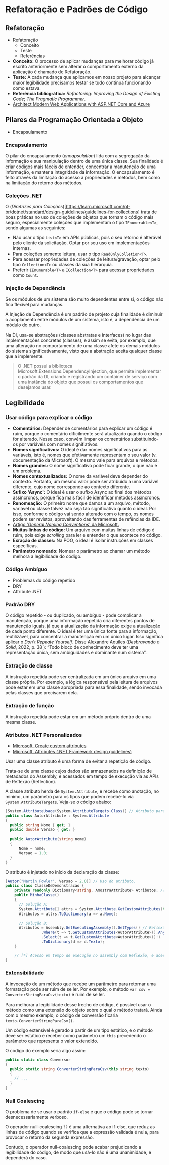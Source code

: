 # Refatoração e Padrões de Código

## Refatoração
- Refatoração
    - Conceito
    - Teste
    - Referências
- **Conceito:** O processo de aplicar mudanças para melhorar código já escrito anteriormente sem alterar o comportamento externo da aplicação é chamado de Refatoração.
- **Teste:** A cada mudança que aplicamos em nosso projeto para alcançar maior legibilidade precisamos testar se tudo continua funcionando como estava.
- **Referência bibliográfica:** _Refactoring: Improving the Design of Existing Code_; _The Pragmatic Programmer_.
- [Architect Modern Web Applications with ASP.NET Core and Azure](https://learn.microsoft.com/en-us/dotnet/architecture/modern-web-apps-azure/)

## Pilares da Programação Orientada a Objeto
- Encapsulamento

### Encapsulamento
O pilar do encapsulamento (_encapsulation_) lida com a segregação da informação e sua manipulação dentro de uma única classe. Sua finalidade é criar códigos mais fáceis de entender, concentrar a manutenção de uma informação, e manter a integridade da informação. O encapsulamento é feito através da limitação do acesso a propriedades e métodos, bem como na limitação do retorno dos métodos.

### Coleções .NET
O (_Diretrizes para Coleções_)[https://learn.microsoft.com/pt-br/dotnet/standard/design-guidelines/guidelines-for-collections] trata de boas práticas no uso de coleções de objetos que tornam o código mais seguro, especialmente coleções que implementam o tipo `IEnumerable<T>`, sendo algumas as seguintes:
- Não usar o tipo `List<T>` em APIs públicas, pois o seu retorno é alterável pelo cliente da solicitação. Optar por seu uso em implementações internas.
- Para coleções somente leitura, usar o tipo `ReadOnlyColletion<T>`.
- Para acessar propriedades de coleções de leitura/gravação, optar pelo tipo `Collection<T>` ou classes da sua hierarquia.
- Preferir `IEnumerable<T>` a `ICollection<T>` para acessar propriedades como `Count`.

### Injeção de Dependência
Se os módulos de um sistema são muito dependentes entre si, o código não fica flexível para mudanças.

A Injeção de Dependência é um padrão de projeto cuja finalidade é diminuir o acoplamento entre módulos de um sistema, isto é, 
a dependência de um módulo do outro.

Na DI, usa-se abstrações (classes abstratas e interfaces) no lugar das implementações concretas (classes),
e assim se evita, por exemplo, que uma alteração no comportamento de uma classe afete os demais módulos do sistema significativamente,
visto que a abstração aceita qualquer classe que a implemente.

> O .NET possui a biblioteca Microsoft.Extensions.DependencyInjection, que permite implementar o padrão da DI, criando e registrando um container de serviço com uma instância do objeto que possui os comportamentos que desejamos usar.

## Legibilidade

### Usar código para explicar o código
- **Comentários:** Depender de comentários para explicar um código é ruim, porque o comentário dificilmente será atualizado quando o código for alterado. Nesse caso, convém limpar os comentários substituindo-os por variáveis com nomes signifiativos.
- **Nomes significativos:** O ideal é dar nomes significativos para as variáveis, isto é, nomes que efetivamente representam o seu valor (v. documentação da Microsoft). O mesmo vale para arquivos e métodos.
- **Nomes grandes:** O nome significativo pode ficar grande, o que não é um problema.
- **Nomes contextualizados:** O nome da variável deve depender do contexto. Portanto, um mesmo valor pode ser atribuído a uma variável diferente, cujo nome corresponde ao contexto diferente.
- **Sufixo 'Async':** O ideal é usar o sufixo Async ao final dos métodos assíncronos, porque fica mais fácil de identificar métodos assíncronos.
- **Renomeação:** O primeiro nome que damos a um arquivo, método, variável ou classe talvez não seja tão significativo quanto o ideal. Por isso, conforme o código vai sendo alterado com o tempo, os nomes podem ser revistos, aproveitando das ferramentas de refências da IDE.
- [Artigo '_General Naming Conventions_' da Microsoft.](https://learn.microsoft.com/en-us/dotnet/standard/design-guidelines/general-naming-conventions)
- **Muitas linhas de código:** Um arquivo com muitas linhas de código é ruim, pois exige _scrolling_ para ler e entender o que acontece no código.
- **Exração de classes:** Na POO, o ideal é isolar instruções em classes específicas.
- **Parâmetro nomeado:** Nomear o parâmetro ao chamar um método melhora a legibilidade do código.

### Código Ambíguo
- Problemas do código repetido
- DRY
- Attribute .NET

### Padrão DRY
O código repetido - ou duplicado, ou ambíguo - pode complicar a manutenção, porque uma informação repetida cria diferentes pontos de manutenção iguais, já que a atualização da informação exige a atualização de cada ponto diferente. O ideal é ter uma única fonte para a informação, reutilizável, para concentrar a manutenção em um único lugar. Isso significa aplicar o _Don't Repeate Yourself_. Disse Alexandre Aquiles (_Desbravando o Solid_, 2022, p. 38 ): “Todo bloco de conhecimento deve ter uma representação única, sem ambiguidades e dominante num sistema”.

### Extração de classe
A instrução repetida pode ser centralizada em um único arquivo em uma classe própria. Por exemplo, a lógica responsável pela leitura de arquivos pode estar em uma classe apropriada para essa finalidade, sendo invocada pelas classes que precisarem dela.

### Extração de função
A instrução repetida pode estar em um método próprio dentro de uma mesma classe.

### Atributos .NET Personalizados
- [Microsoft. Create custom attributes](https://learn.microsoft.com/en-us/dotnet/csharp/advanced-topics/reflection-and-attributes/creating-custom-attributes)
- [Microsoft. Attributes (.NET Framework design guidelines)](https://learn.microsoft.com/en-us/dotnet/standard/design-guidelines/attributes)

Usar uma classe atributo é uma forma de evitar a repetição de código.

Trata-se de uma classe cujos dados são armazenados na definição de metadados do Assembly, e acessados em tempo de execução via as APIs de Reflexão (Reflection).

A classe atributo herda de `System.Attribute`, e recebe como anotação, no mínimo, um parâmetro para os tipos que podem recebê-lo via `System.AttributeTargets`. Veja-se o código abaixo:

```csharp
[System.AttributeUsage(System.AttributeTargets.Class)] // Atributo para tipos `class`.
public class AutorAttribute : System.Attribute
{
  public string Nome { get; }
  public double Versao { get; }

  public AutorAttribute(string nome)
  {
      Nome = nome;
      Versao = 1.0;
  }
}
```
O atributo é injetado no início da declaração da classe:
```csharp
[Autor("Martin Fowler", Versao = 2.0)] // Uso do atributo.
public class ClasseDeDemonstracao {
    private readonly Dictionary<string, AmostraAttribute> Atributos; // Propriedade para guardar os atributos.
    public MinhaClasse()
    {
      // Solução A:
      System.Attribute[] attrs = System.Attribute.GetCustomAttributes(typeof(ClasseDeDemonstracao)); // Reflexão
      Atributos = attrs.ToDictionary(a => a.Nome);

      // Solução B:
      Atributos = Assembly.GetExecutingAssembly().GetTypes() // Reflexão[*]
                .Where(t => t.GetCustomAttributes<AutorAttribute>().Any())
                .Select(t => t.GetCustomAttribute<AutorAttribute>()!)
                .ToDictionary(d => d.Texto);
    }

    // [*] Acesso em tempo de execução no assembly com Reflexão, e acesso aos tipos de metadados do assembly.
}
```

### Extensibilidade

A invocação de um método que recebe um parâmetro para retornar uma formatação pode ser ruim de se ler. Por exemplo, o método `var csv = ConverterStringParaCsv(texto)` é ruim de se ler.

Para melhorar a legibilidade desse trecho de código, é possível usar o método como uma extensão do objeto sobre o qual o método tratará. Ainda com o mesmo exemplo, o código de conversão ficaria `texto.ConverterStringParaCsv()`.

Um código extensível é gerado a partir de um tipo estático, e o método deve ser estático e receber como parâmetro um `this` precedendo o parâmetro que representa o valor extendido.

O código do exemplo seria algo assim:

```csharp
public static class Conversor
{
  public static string ConverterStringParaCsv(this string texto)
  {
    // ...
  }
}
```

### Null Coalescing

O problema de se usar o padrão `if-else` é que o código pode se tornar desnecessariamente verboso.

O operador null-coalescing `??` é uma alternativa ao if-else, que reduz as linhas de código quando se verifica que a expressão validada é nula, para provocar o retorno da segunda expressão.

Contudo, o operador null-coalescing pode acabar prejudicando a legibilidade do código, de modo que usá-lo não é uma unanimidade, e dependerá do caso.

